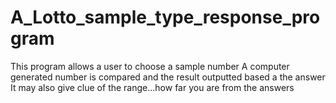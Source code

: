 # A_Lotto_sample_type_response_program
This program allows a user to choose a sample number
A computer generated number is compared and the result outputted based
a the answer 
It may also give clue of the range...how far you are from the answers

